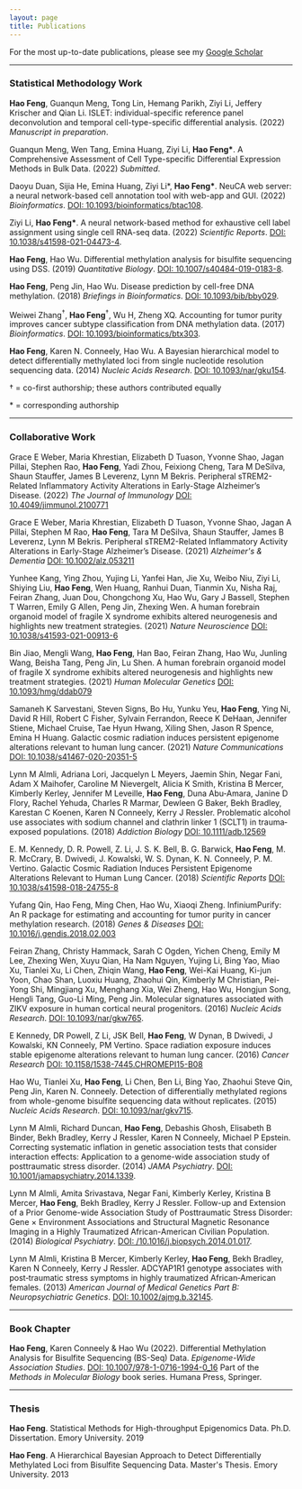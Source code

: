 ```yaml
---
layout: page
title: Publications
---
```

For the most up-to-date publications, please see my [Google Scholar](https://scholar.google.com/citations?user=YGFvJjwAAAAJ&hl=en)<br/>

---
### Statistical Methodology Work

**Hao Feng**, Guanqun Meng, Tong Lin, Hemang Parikh, Ziyi Li, Jeffery Krischer and Qian Li. ISLET: individual-specific reference panel deconvolution and temporal cell-type-specific differential analysis. (2022) *Manuscript in preparation*.

Guanqun Meng, Wen Tang, Emina Huang, Ziyi Li, **Hao Feng&#42;**. A Comprehensive Assessment of Cell Type-specific Differential Expression Methods in Bulk Data. (2022) *Submitted*. 

Daoyu Duan, Sijia He, Emina Huang, Ziyi Li&#42;, **Hao Feng&#42;**. NeuCA web server: a neural network-based cell annotation tool with web-app and GUI. (2022) *Bioinformatics*. [DOI: 10.1093/bioinformatics/btac108](https://doi.org/10.1093/bioinformatics/btac108). 

Ziyi Li, **Hao Feng&#42;**. A neural network-based method for exhaustive cell label assignment using single cell RNA-seq data. (2022) *Scientific Reports*. [DOI: 10.1038/s41598-021-04473-4](https://doi.org/10.1038/s41598-021-04473-4). 

**Hao Feng**, Hao Wu. Differential methylation analysis for bisulfite sequencing using DSS. (2019) *Quantitative Biology*. [DOI: 10.1007/s40484-019-0183-8](https://doi.org/10.1007/s40484-019-0183-8). 

**Hao Feng**, Peng Jin, Hao Wu. Disease prediction by cell-free DNA methylation. (2018) *Briefings in Bioinformatics*. [DOI: 10.1093/bib/bby029](https://doi.org/10.1093/bib/bby029). 

Weiwei Zhang<sup>&dagger;</sup>, **Hao Feng**<sup>&dagger;</sup>, Wu H, Zheng XQ. Accounting for tumor purity improves cancer subtype classification from DNA methylation data. (2017) *Bioinformatics*. [DOI: 10.1093/bioinformatics/btx303](https://doi.org/10.1093/bioinformatics/btx303). 

**Hao Feng**, Karen N. Conneely, Hao Wu. A Bayesian hierarchical model to detect differentially methylated loci from single nucleotide resolution sequencing data. (2014) *Nucleic Acids Research*. [DOI: 10.1093/nar/gku154](https://doi.org/10.1093/nar/gku154). 


&dagger; = co-first authorship; these authors contributed equally   
 
&#42; = corresponding authorship    

---
### Collaborative Work

Grace E Weber, Maria Khrestian, Elizabeth D Tuason, Yvonne Shao, Jagan Pillai, Stephen Rao, **Hao Feng**, Yadi Zhou, Feixiong Cheng, Tara M DeSilva, Shaun Stauffer, James B Leverenz, Lynn M Bekris. Peripheral sTREM2-Related Inflammatory Activity Alterations in Early-Stage Alzheimer’s Disease. (2022) *The Journal of Immunology* [DOI: 10.4049/jimmunol.2100771](https://doi.org/10.4049/jimmunol.2100771) 

Grace E Weber, Maria Khrestian, Elizabeth D Tuason, Yvonne Shao, Jagan A Pillai, Stephen M Rao, **Hao Feng**, Tara M DeSilva, Shaun Stauffer, James B Leverenz, Lynn M Bekris. Peripheral sTREM2-Related Inflammatory Activity Alterations in Early-Stage Alzheimer’s Disease. (2021) *Alzheimer's & Dementia* [DOI: 10.1002/alz.053211](https://doi.org/10.1002/alz.053211) 

Yunhee Kang, Ying Zhou, Yujing Li, Yanfei Han, Jie Xu, Weibo Niu, Ziyi Li, Shiying Liu, **Hao Feng**, Wen Huang, Ranhui Duan, Tianmin Xu, Nisha Raj, Feiran Zhang, Juan Dou, Chongchong Xu, Hao Wu, Gary J Bassell, Stephen T Warren, Emily G Allen, Peng Jin, Zhexing Wen. A human forebrain organoid model of fragile X syndrome exhibits altered neurogenesis and highlights new treatment strategies. (2021) *Nature Neuroscience* [DOI: 10.1038/s41593-021-00913-6](https://doi.org/10.1038/s41593-021-00913-6) 

Bin Jiao, Mengli Wang, **Hao Feng**, Han Bao, Feiran Zhang, Hao Wu, Junling Wang, Beisha Tang, Peng Jin, Lu Shen. A human forebrain organoid model of fragile X syndrome exhibits altered neurogenesis and highlights new treatment strategies. (2021) *Human Molecular Genetics* [DOI: 10.1093/hmg/ddab079](https://doi.org/10.1093/hmg/ddab079) 

Samaneh K Sarvestani, Steven Signs, Bo Hu, Yunku Yeu, **Hao Feng**, Ying Ni, David R Hill, Robert C Fisher, Sylvain Ferrandon, Reece K DeHaan, Jennifer Stiene, Michael Cruise, Tae Hyun Hwang, Xiling Shen, Jason R Spence, Emina H Huang. Galactic cosmic radiation induces persistent epigenome alterations relevant to human lung cancer. (2021) *Nature Communications* [DOI: 10.1038/s41467-020-20351-5](https://doi.org/10.1038/s41467-020-20351-5) 

Lynn M Almli, Adriana Lori, Jacquelyn L Meyers, Jaemin Shin, Negar Fani, Adam X Maihofer, Caroline M Nievergelt, Alicia K Smith, Kristina B Mercer, Kimberly Kerley, Jennifer M Leveille, **Hao Feng**, Duna Abu‐Amara, Janine D Flory, Rachel Yehuda, Charles R Marmar, Dewleen G Baker, Bekh Bradley, Karestan C Koenen, Karen N Conneely, Kerry J Ressler. Problematic alcohol use associates with sodium channel and clathrin linker 1 (SCLT1) in trauma‐exposed populations. (2018) *Addiction Biology* [DOI: 10.1111/adb.12569](https://doi.org/10.1111/adb.12569) 

E. M. Kennedy, D. R. Powell, Z. Li, J. S. K. Bell, B. G. Barwick, **Hao Feng**, M. R. McCrary, B. Dwivedi, J. Kowalski, W. S. Dynan, K. N. Conneely, P. M. Vertino.  Galactic Cosmic Radiation Induces Persistent Epigenome Alterations Relevant to Human Lung Cancer. (2018) *Scientific Reports* [DOI: 10.1038/s41598-018-24755-8](https://doi.org/10.1038/s41598-018-24755-8) 

Yufang Qin, Hao Feng, Ming Chen, Hao Wu, Xiaoqi Zheng. InfiniumPurify: An R package for estimating and accounting for tumor purity in cancer methylation research. (2018) *Genes &amp; Diseases* [DOI: 10.1016/j.gendis.2018.02.003](https://doi.org/10.1016/j.gendis.2018.02.003) 

Feiran Zhang, Christy Hammack, Sarah C Ogden, Yichen Cheng, Emily M Lee, Zhexing Wen, Xuyu Qian, Ha Nam Nguyen, Yujing Li, Bing Yao, Miao Xu, Tianlei Xu, Li Chen, Zhiqin Wang, **Hao Feng**, Wei-Kai Huang, Ki-jun Yoon, Chao Shan, Luoxiu Huang, Zhaohui Qin, Kimberly M Christian, Pei-Yong Shi, Mingjiang Xu, Menghang Xia, Wei Zheng, Hao Wu, Hongjun Song, Hengli Tang, Guo-Li Ming, Peng Jin. Molecular signatures associated with ZIKV exposure in human cortical neural progenitors. (2016) *Nucleic Acids Research*. [DOI: 10.1093/nar/gkw765](https://doi.org/10.1093/nar/gkw765). 

E Kennedy, DR Powell, Z Li, JSK Bell, **Hao Feng**, W Dynan, B Dwivedi, J Kowalski, KN Conneely, PM Vertino. Space radiation exposure induces stable epigenome alterations relevant to human lung cancer. (2016) *Cancer Research* [DOI: 10.1158/1538-7445.CHROMEPI15-B08](https://doi.org/10.1158/1538-7445.CHROMEPI15-B08)

Hao Wu, Tianlei Xu, **Hao Feng**, Li Chen, Ben Li, Bing Yao, Zhaohui Steve Qin, Peng Jin, Karen N. Conneely. Detection of differentially methylated regions from whole-genome bisulfite sequencing data without replicates. (2015) *Nucleic Acids Research*. [DOI: 10.1093/nar/gkv715](https://doi.org/10.1093/nar/gkv715). 

Lynn M Almli, Richard Duncan, **Hao Feng**, Debashis Ghosh, Elisabeth B Binder, Bekh Bradley, Kerry J Ressler, Karen N Conneely, Michael P Epstein. Correcting systematic inflation in genetic association tests that consider interaction effects: Application to a genome-wide association study of posttraumatic stress disorder. (2014) *JAMA Psychiatry*. [DOI: 10.1001/jamapsychiatry.2014.1339](https://doi.org/10.1001/jamapsychiatry.2014.1339). 

Lynn M Almli, Amita Srivastava, Negar Fani, Kimberly Kerley, Kristina B Mercer, **Hao Feng**, Bekh Bradley, Kerry J Ressler. Follow-up and Extension of a Prior Genome-wide Association Study of Posttraumatic Stress Disorder: Gene × Environment Associations and Structural Magnetic Resonance Imaging in a Highly Traumatized African-American Civilian Population. (2014) *Biological Psychiatry*. [DOI: /10.1016/j.biopsych.2014.01.017](https://doi.org/10.1016/j.biopsych.2014.01.017). 

Lynn M Almli, Kristina B Mercer, Kimberly Kerley, **Hao Feng**, Bekh Bradley, Karen N Conneely, Kerry J Ressler. ADCYAP1R1 genotype associates with post‐traumatic stress symptoms in highly traumatized African‐American females. (2013) *American Journal of Medical Genetics Part B: Neuropsychiatric Genetics*. [DOI: 10.1002/ajmg.b.32145](https://doi.org/10.1002/ajmg.b.32145). 

---
### Book Chapter 
**Hao Feng**, Karen Conneely & Hao Wu (2022). Differential Methylation Analysis for Bisulfite Sequencing (BS-Seq) Data. *Epigenome-Wide Association Studies*. [DOI: 10.1007/978-1-0716-1994-0_16](https://doi.org/10.1007/978-1-0716-1994-0_16) Part of the *Methods in Molecular Biology* book series. Humana Press, Springer. 

---
### Thesis 
**Hao Feng**. Statistical Methods for High-throughput Epigenomics Data. Ph.D. Dissertation. Emory University. 2019

**Hao Feng**. A Hierarchical Bayesian Approach to Detect Differentially Methylated Loci from Bisulfite Sequencing Data. Master's Thesis. Emory University. 2013
